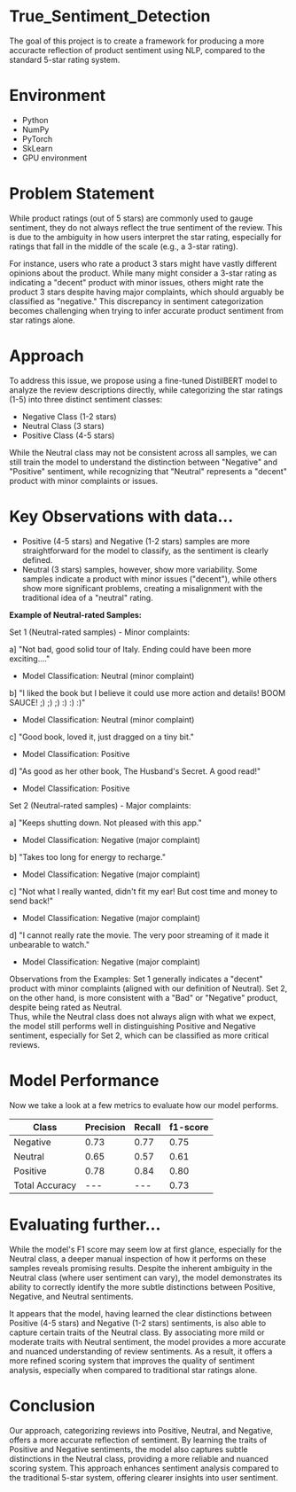 # True_Sentiment_Detection

The goal of this project is to create a framework for producing a more accuracte reflection of product sentiment using NLP, compared to the standard 5-star rating system. 

# Environment
- Python
- NumPy
- PyTorch
- SkLearn
- GPU environment

# Problem Statement
While product ratings (out of 5 stars) are commonly used to gauge sentiment, they do not always reflect the true sentiment of the review. This is due to the ambiguity in how users interpret the star rating, especially for ratings that fall in the middle of the scale (e.g., a 3-star rating).

For instance, users who rate a product 3 stars might have vastly different opinions about the product. While many might consider a 3-star rating as indicating a "decent" product with minor issues, others might rate the product 3 stars despite having major complaints, which should arguably be classified as "negative." This discrepancy in sentiment categorization becomes challenging when trying to infer accurate product sentiment from star ratings alone.

# Approach

To address this issue, we propose using a fine-tuned DistilBERT model to analyze the review descriptions directly, while categorizing the star ratings (1-5) into three distinct sentiment classes:

- Negative Class (1-2 stars)
- Neutral Class (3 stars)
- Positive Class (4-5 stars)
  
While the Neutral class may not be consistent across all samples, we can still train the model to understand the distinction between "Negative" and "Positive" sentiment, while recognizing that "Neutral" represents a "decent" product with minor complaints or issues.

# Key Observations with data...

- Positive (4-5 stars) and Negative (1-2 stars) samples are more straightforward for the model to classify, as the sentiment is clearly defined.
- Neutral (3 stars) samples, however, show more variability. Some samples indicate a product with minor issues ("decent"), while others show more significant problems, creating a misalignment with the traditional idea of a "neutral" rating.

**Example of Neutral-rated Samples:**

Set 1 (Neutral-rated samples) - Minor complaints:
  
a] "Not bad, good solid tour of Italy. Ending could have been more exciting...."

- Model Classification: Neutral (minor complaint)
  
b] "I liked the book but I believe it could use more action and details! BOOM SAUCE! ;) ;) ;) :) :) :)"

- Model Classification: Neutral (minor complaint)

c] "Good book, loved it, just dragged on a tiny bit."

- Model Classification: Positive
  
d] "As good as her other book, The Husband's Secret. A good read!"

- Model Classification: Positive
  
Set 2 (Neutral-rated samples) - Major complaints:

a] "Keeps shutting down. Not pleased with this app."

- Model Classification: Negative (major complaint)

b] "Takes too long for energy to recharge."

- Model Classification: Negative (major complaint)

c] "Not what I really wanted, didn't fit my ear! But cost time and money to send back!"

- Model Classification: Negative (major complaint)
  
d] "I cannot really rate the movie. The very poor streaming of it made it unbearable to watch."

- Model Classification: Negative (major complaint)

Observations from the Examples:
Set 1 generally indicates a "decent" product with minor complaints (aligned with our definition of Neutral).
Set 2, on the other hand, is more consistent with a "Bad" or "Negative" product, despite being rated as Neutral.
<br>
Thus, while the Neutral class does not always align with what we expect, the model still performs well in distinguishing Positive and Negative sentiment, especially for Set 2, which can be classified as more critical reviews.

# Model Performance

Now we take a look at a few metrics to evaluate how our model performs.

Class | Precision| Recall | f1-score
---| ---| ---| ---
Negative | 0.73| 0.77| 0.75
Neutral| 0.65| 0.57| 0.61
Positive| 0.78| 0.84| 0.80
Total Accuracy| ---| ---| 0.73

# Evaluating further...

While the model's F1 score may seem low at first glance, especially for the Neutral class, a deeper manual inspection of how it performs on these samples reveals promising results. Despite the inherent ambiguity in the Neutral class (where user sentiment can vary), the model demonstrates its ability to correctly identify the more subtle distinctions between Positive, Negative, and Neutral sentiments.

It appears that the model, having learned the clear distinctions between Positive (4-5 stars) and Negative (1-2 stars) sentiments, is also able to capture certain traits of the Neutral class. By associating more mild or moderate traits with Neutral sentiment, the model provides a more accurate and nuanced understanding of review sentiments. As a result, it offers a more refined scoring system that improves the quality of sentiment analysis, especially when compared to traditional star ratings alone.

# Conclusion

Our approach, categorizing reviews into Positive, Neutral, and Negative, offers a more accurate reflection of sentiment. By learning the traits of Positive and Negative sentiments, the model also captures subtle distinctions in the Neutral class, providing a more reliable and nuanced scoring system. This approach enhances sentiment analysis compared to the traditional 5-star system, offering clearer insights into user sentiment.

